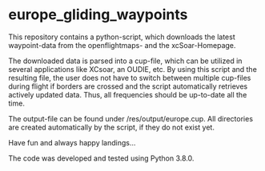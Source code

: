 # europe_gliding_waypoints
This repository contains a python-script, which downloads the latest waypoint-data 
from the openflightmaps- and the xcSoar-Homepage.

The downloaded data is parsed into a cup-file, which can be utilized in several applications like XCsoar, an OUDIE, etc.
By using this script and the resulting file, the user does not have to switch between multiple cup-files during flight if
borders are crossed and the script automatically retrieves actively updated data. 
Thus, all frequencies should be up-to-date all the time.

The output-file can be found under /res/output/europe.cup. 
All directories are created automatically by the script, if they do not exist yet.

Have fun and always happy landings...

The code was developed and tested using Python 3.8.0.
